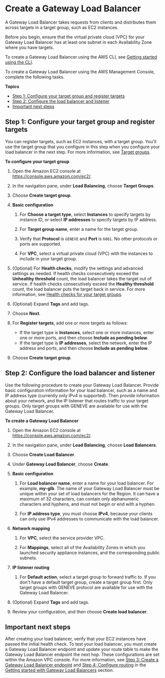 # Create a Gateway Load Balancer<a name="create-load-balancer"></a>

A Gateway Load Balancer takes requests from clients and distributes them across targets in a target group, such as EC2 instances\.

Before you begin, ensure that the virtual private cloud \(VPC\) for your Gateway Load Balancer has at least one subnet in each Availability Zone where you have targets\.

To create a Gateway Load Balancer using the AWS CLI, see [Getting started using the CLI](getting-started-cli.md)\.

To create a Gateway Load Balancer using the AWS Management Console, complete the following tasks\.

**Topics**
+ [Step 1: Configure your target group and register targets](#configure-target-group)
+ [Step 2: Configure the load balancer and listener](#configure-load-balancer)
+ [Important next steps](#important-next-steps)

## Step 1: Configure your target group and register targets<a name="configure-target-group"></a>

You can register targets, such as EC2 instances, with a target group\. You'll use the target group that you configure in this step when you configure your load balancer in the next step\. For more information, see [Target groups](target-groups.md)\.

**To configure your target group**

1. Open the Amazon EC2 console at [https://console\.aws\.amazon\.com/ec2/](https://console.aws.amazon.com/ec2/)\.

1. In the navigation pane, under **Load Balancing**, choose **Target Groups**\.

1. Choose **Create target group**\.

1. **Basic configuration**

   1. For **Choose a target type**, select **Instances** to specify targets by instance ID, or select **IP addresses** to specify targets by IP address\.

   1. For **Target group name**, enter a name for the target group\.

   1. Verify that **Protocol** is `GENEVE` and **Port** is `6081`\. No other protocols or ports are supported\.

   1. For **VPC**, select a virtual private cloud \(VPC\) with the instances to include in your target group\.

1. \(Optional\) For **Health checks**, modify the settings and advanced settings as needed\. If health checks consecutively exceed the **Unhealthy threshold** count, the load balancer takes the target out of service\. If health checks consecutively exceed the **Healthy threshold** count, the load balancer puts the target back in service\. For more information, see [Health checks for your target groups](health-checks.md)\.

1. \(Optional\) Expand **Tags** and add tags\.

1. Choose **Next**\.

1. For **Register targets**, add one or more targets as follows:
   + If the target type is **Instances**, select one or more instances, enter one or more ports, and then choose **Include as pending below**\.
   + If the target type is **IP addresses**, select the network, enter the IP address and ports, and then choose **Include as pending below**\.

1. Choose **Create target group**\.

## Step 2: Configure the load balancer and listener<a name="configure-load-balancer"></a>

Use the following procedure to create your Gateway Load Balancer\. Provide basic configuration information for your load balancer, such as a name and IP address type \(currently only IPv4 is supported\)\. Then provide information about your network, and the IP listener that routes traffic to your target groups\. Only target groups with GENEVE are available for use with the Gateway Load Balancer\.

**To create a Gateway Load Balancer**

1. Open the Amazon EC2 console at [https://console\.aws\.amazon\.com/ec2/](https://console.aws.amazon.com/ec2/)\.

1. In the navigation pane, under **Load Balancing**, choose **Load Balancers**\.

1. Choose **Create Load Balancer**\.

1. Under **Gateway Load Balancer**, choose **Create**\.

1. **Basic configuration**

   1. For **Load balancer name**, enter a name for your load balancer\. For example, **my\-glb**\. The name of your Gateway Load Balancer must be unique within your set of load balancers for the Region\. It can have a maximum of 32 characters, can contain only alphanumeric characters and hyphens, and must not begin or end with a hyphen\.

   1. For **IP address type**, you must choose **IPv4**, because your clients can only use IPv4 addresses to communicate with the load balancer\.

1. **Network mapping**

   1. For **VPC**, select the service provider VPC\.

   1. For **Mappings**, select all of the Availability Zones in which you launched security appliance instances, and the corresponding public subnets\.

1. **IP listener routing**

   1. For **Default action**, select a target group to forward traffic to\. If you don't have a default target group, create a target group first\. Only target groups with GENEVE protocol are available for use with the Gateway Load Balancer\.

1. \(Optional\) Expand **Tags** and add tags\.

1. Review your configuration, and then choose **Create load balancer**\.

## Important next steps<a name="important-next-steps"></a>

After creating your load balancer, verify that your EC2 instances have passed the initial health check\. To test your load balancer, you must create a Gateway Load Balancer endpoint and update your route table to make the Gateway Load Balancer endpoint the next hop\. These configurations are set within the Amazon VPC console\. For more information, see [Step 3: Create a Gateway Load Balancer endpoint](getting-started.md#create-endpoint) and [Step 4: Configure routing](getting-started.md#configure-routing) in the [Getting started with Gateway Load Balancers](getting-started.md) section\.